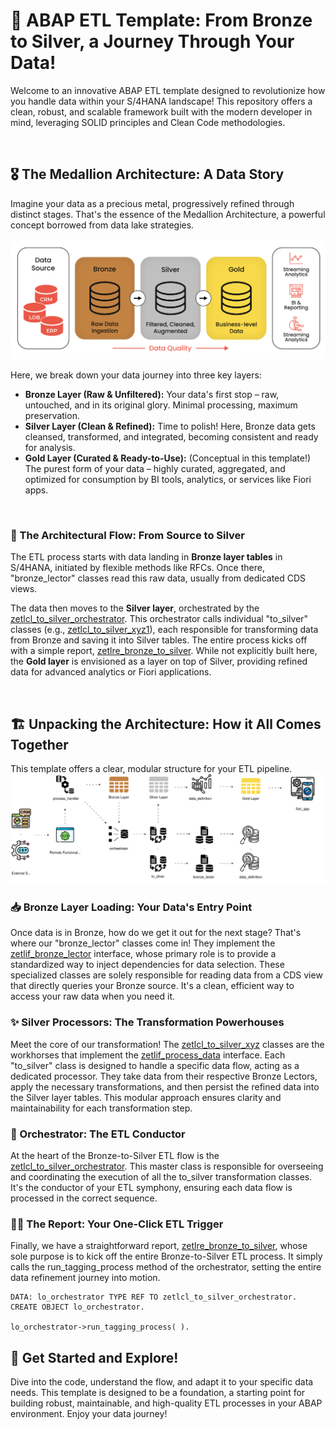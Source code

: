 # 🚀 ABAP ETL Template: From Bronze to Silver, a Journey Through Your Data!

Welcome to an innovative ABAP ETL template designed to revolutionize how you handle data within your S/4HANA landscape! This repository offers a clean, robust, and scalable framework built with the modern developer in mind, leveraging SOLID principles and Clean Code methodologies.

<br>

## 🎖️ The Medallion Architecture: A Data Story
Imagine your data as a precious metal, progressively refined through distinct stages. That's the essence of the Medallion Architecture, a powerful concept borrowed from data lake strategies. 

![Medallion](Images/medallion.png)

Here, we break down your data journey into three key layers:
* **Bronze Layer (Raw & Unfiltered):** Your data's first stop – raw, untouched, and in its original glory. Minimal processing, maximum preservation.
* **Silver Layer (Clean & Refined):** Time to polish! Here, Bronze data gets cleansed, transformed, and integrated, becoming consistent and ready for analysis.
* **Gold Layer (Curated & Ready-to-Use):** (Conceptual in this template!) The purest form of your data – highly curated, aggregated, and optimized for consumption by BI tools, analytics, or services like Fiori apps.

<br>

### 🌊 The Architectural Flow: From Source to Silver
The ETL process starts with data landing in **Bronze layer tables** in S/4HANA, initiated by flexible methods like RFCs. Once there, "bronze\_lector" classes read this raw data, usually from dedicated CDS views.

The data then moves to the **Silver layer**, orchestrated by the [zetlcl_to_silver_orchestrator](/Src/Classes/zetlcl_to_silver_orchestrator.abap). This orchestrator calls individual "to\_silver" classes (e.g., [zetlcl_to_silver_xyz1](/Src/Classes/zetlcl_to_silver_xyz1.abap)), each responsible for transforming data from Bronze and saving it into Silver tables. The entire process kicks off with a simple report, [zetlre_bronze_to_silver](/Src/Programs/zetlre_bronze_to_silver.abap). While not explicitly built here, the **Gold layer** is envisioned as a layer on top of Silver, providing refined data for advanced analytics or Fiori applications.

<br>

## 🏗️ Unpacking the Architecture: How it All Comes Together
This template offers a clear, modular structure for your ETL pipeline.
![solution](Images/etl-abap.drawio.svg)
### 📥 Bronze Layer Loading: Your Data's Entry Point
Once data is in Bronze, how do we get it out for the next stage? That's where our "bronze_lector" classes come in! They implement the [zetlif_bronze_lector](Src/Interfaces/zetlif_broze_lector.abap) interface, whose primary role is to provide a standardized way to inject dependencies for data selection. These specialized classes are solely responsible for reading data from a CDS view that directly queries your Bronze source. It's a clean, efficient way to access your raw data when you need it.

### ✨ Silver Processors: The Transformation Powerhouses
Meet the core of our transformation! The [zetlcl_to_silver_xyz](Src/Classes/zetlcl_to_silver_xyz1.abap) classes are the workhorses that implement the [zetlif_process_data](Src/Interfaces/zetlif_process_data.abap) interface. Each "to_silver" class is designed to handle a specific data flow, acting as a dedicated processor. They take data from their respective Bronze Lectors, apply the necessary transformations, and then persist the refined data into the Silver layer tables. This modular approach ensures clarity and maintainability for each transformation step.

### 🧙 Orchestrator: The ETL Conductor
At the heart of the Bronze-to-Silver ETL flow is the [zetlcl_to_silver_orchestrator](Src/Classes/zetlcl_to_silver_orchestrator.abap). This master class is responsible for overseeing and coordinating the execution of all the to_silver transformation classes. It's the conductor of your ETL symphony, ensuring each data flow is processed in the correct sequence.

### 🏃‍♂️ The Report: Your One-Click ETL Trigger
Finally, we have a straightforward report, [zetlre_bronze_to_silver](/Src/Programs/zetlre_bronze_to_silver.abap), whose sole purpose is to kick off the entire Bronze-to-Silver ETL process. It simply calls the run_tagging_process method of the orchestrator, setting the entire data refinement journey into motion.
```abap
DATA: lo_orchestrator TYPE REF TO zetlcl_to_silver_orchestrator.
CREATE OBJECT lo_orchestrator.

lo_orchestrator->run_tagging_process( ).
```

## 🚀 Get Started and Explore!

Dive into the code, understand the flow, and adapt it to your specific data needs. This template is designed to be a foundation, a starting point for building robust, maintainable, and high-quality ETL processes in your ABAP environment. Enjoy your data journey!
